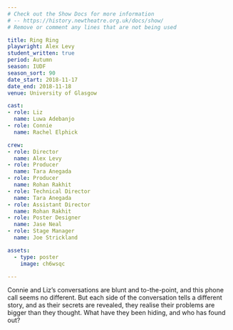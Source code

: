 ```yaml
---
# Check out the Show Docs for more information 
# -- https://history.newtheatre.org.uk/docs/show/
# Remove or comment any lines that are not being used 

title: Ring Ring
playwright: Alex Levy
student_written: true
period: Autumn
season: IUDF
season_sort: 90
date_start: 2018-11-17
date_end: 2018-11-18
venue: University of Glasgow

cast:
- role: Liz
  name: Luwa Adebanjo
- role: Connie
  name: Rachel Elphick

crew:
- role: Director
  name: Alex Levy
- role: Producer
  name: Tara Anegada
- role: Producer
  name: Rohan Rakhit
- role: Technical Director
  name: Tara Anegada
- role: Assistant Director
  name: Rohan Rakhit
- role: Poster Designer
  name: Jase Neal
- role: Stage Manager
  name: Joe Strickland

assets:
  - type: poster
    image: ch6wsqc

---
```


Connie and Liz’s conversations are blunt and to-the-point, and this phone call seems no
different. But each side of the conversation tells a different story, and as their secrets are
revealed, they realise their problems are bigger than they thought. What have they been hiding,
and who has found out?
